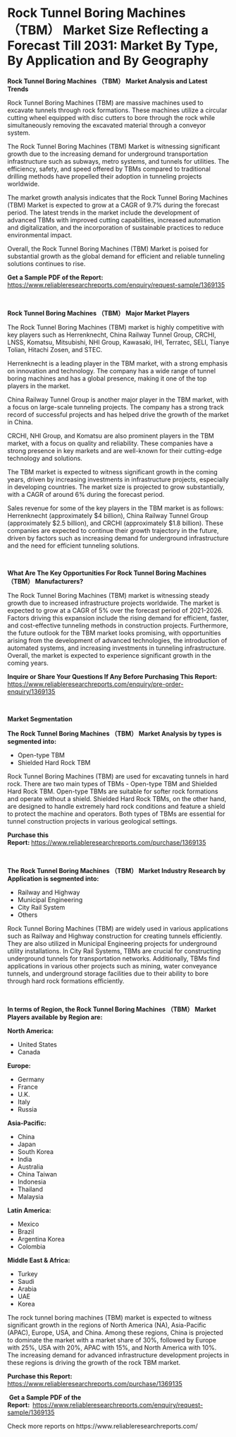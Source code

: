 <p><h1>Rock Tunnel Boring Machines （TBM） Market Size Reflecting a Forecast Till 2031: Market By Type, By Application and By Geography</h1></p><p><strong>Rock Tunnel Boring Machines （TBM） Market Analysis and Latest Trends</strong></p>
<p><p>Rock Tunnel Boring Machines (TBM) are massive machines used to excavate tunnels through rock formations. These machines utilize a circular cutting wheel equipped with disc cutters to bore through the rock while simultaneously removing the excavated material through a conveyor system.</p><p>The Rock Tunnel Boring Machines (TBM) Market is witnessing significant growth due to the increasing demand for underground transportation infrastructure such as subways, metro systems, and tunnels for utilities. The efficiency, safety, and speed offered by TBMs compared to traditional drilling methods have propelled their adoption in tunneling projects worldwide.</p><p>The market growth analysis indicates that the Rock Tunnel Boring Machines (TBM) Market is expected to grow at a CAGR of 9.7% during the forecast period. The latest trends in the market include the development of advanced TBMs with improved cutting capabilities, increased automation and digitalization, and the incorporation of sustainable practices to reduce environmental impact.</p><p>Overall, the Rock Tunnel Boring Machines (TBM) Market is poised for substantial growth as the global demand for efficient and reliable tunneling solutions continues to rise.</p></p>
<p><strong>Get a Sample PDF of the Report:&nbsp;</strong> <a href="https://www.reliableresearchreports.com/enquiry/request-sample/1369135">https://www.reliableresearchreports.com/enquiry/request-sample/1369135</a></p>
<p>&nbsp;</p>
<p><strong>Rock Tunnel Boring Machines （TBM） Major Market Players</strong></p>
<p><p>The Rock Tunnel Boring Machines (TBM) market is highly competitive with key players such as Herrenknecht, China Railway Tunnel Group, CRCHI, LNSS, Komatsu, Mitsubishi, NHI Group, Kawasaki, IHI, Terratec, SELI, Tianye Tolian, Hitachi Zosen, and STEC.</p><p>Herrenknecht is a leading player in the TBM market, with a strong emphasis on innovation and technology. The company has a wide range of tunnel boring machines and has a global presence, making it one of the top players in the market.</p><p>China Railway Tunnel Group is another major player in the TBM market, with a focus on large-scale tunneling projects. The company has a strong track record of successful projects and has helped drive the growth of the market in China.</p><p>CRCHI, NHI Group, and Komatsu are also prominent players in the TBM market, with a focus on quality and reliability. These companies have a strong presence in key markets and are well-known for their cutting-edge technology and solutions.</p><p>The TBM market is expected to witness significant growth in the coming years, driven by increasing investments in infrastructure projects, especially in developing countries. The market size is projected to grow substantially, with a CAGR of around 6% during the forecast period.</p><p>Sales revenue for some of the key players in the TBM market is as follows: Herrenknecht (approximately $4 billion), China Railway Tunnel Group (approximately $2.5 billion), and CRCHI (approximately $1.8 billion). These companies are expected to continue their growth trajectory in the future, driven by factors such as increasing demand for underground infrastructure and the need for efficient tunneling solutions.</p></p>
<p>&nbsp;</p>
<p><strong>What Are The Key Opportunities For Rock Tunnel Boring Machines （TBM） Manufacturers?</strong></p>
<p><p>The Rock Tunnel Boring Machines (TBM) market is witnessing steady growth due to increased infrastructure projects worldwide. The market is expected to grow at a CAGR of 5% over the forecast period of 2021-2026. Factors driving this expansion include the rising demand for efficient, faster, and cost-effective tunneling methods in construction projects. Furthermore, the future outlook for the TBM market looks promising, with opportunities arising from the development of advanced technologies, the introduction of automated systems, and increasing investments in tunneling infrastructure. Overall, the market is expected to experience significant growth in the coming years.</p></p>
<p><strong>Inquire or Share Your Questions If Any Before Purchasing This Report:</strong> <a href="https://www.reliableresearchreports.com/enquiry/pre-order-enquiry/1369135">https://www.reliableresearchreports.com/enquiry/pre-order-enquiry/1369135</a></p>
<p>&nbsp;</p>
<p><strong>Market Segmentation</strong></p>
<p><strong>The Rock Tunnel Boring Machines （TBM） Market Analysis by types is segmented into:</strong></p>
<p><ul><li>Open-type TBM</li><li>Shielded Hard Rock TBM</li></ul></p>
<p><p>Rock Tunnel Boring Machines (TBM) are used for excavating tunnels in hard rock. There are two main types of TBMs - Open-type TBM and Shielded Hard Rock TBM. Open-type TBMs are suitable for softer rock formations and operate without a shield. Shielded Hard Rock TBMs, on the other hand, are designed to handle extremely hard rock conditions and feature a shield to protect the machine and operators. Both types of TBMs are essential for tunnel construction projects in various geological settings.</p></p>
<p><strong>Purchase this Report:&nbsp;</strong><a href="https://www.reliableresearchreports.com/purchase/1369135">https://www.reliableresearchreports.com/purchase/1369135</a></p>
<p>&nbsp;</p>
<p><strong>The Rock Tunnel Boring Machines （TBM） Market Industry Research by Application is segmented into:</strong></p>
<p><ul><li>Railway and Highway</li><li>Municipal Engineering</li><li>City Rail System</li><li>Others</li></ul></p>
<p><p>Rock Tunnel Boring Machines (TBM) are widely used in various applications such as Railway and Highway construction for creating tunnels efficiently. They are also utilized in Municipal Engineering projects for underground utility installations. In City Rail Systems, TBMs are crucial for constructing underground tunnels for transportation networks. Additionally, TBMs find applications in various other projects such as mining, water conveyance tunnels, and underground storage facilities due to their ability to bore through hard rock formations efficiently.</p></p>
<p>&nbsp;</p>
<p><strong>In terms of Region, the Rock Tunnel Boring Machines （TBM） Market Players available by Region are:</strong></p>
<p>
    <p> <strong> North America: </strong>
        <ul>
            <li>United States</li>
            <li>Canada</li>
        </ul>
        </p> 
    <p> <strong> Europe: </strong>
        <ul>
            <li>Germany</li>
            <li>France</li>
            <li>U.K.</li>
            <li>Italy</li>
            <li>Russia</li>
        </ul>
        </p> 
    <p> <strong> Asia-Pacific: </strong>
        <ul>
            <li>China</li>
            <li>Japan</li>
            <li>South Korea</li>
            <li>India</li>
            <li>Australia</li>
            <li>China Taiwan</li>
            <li>Indonesia</li>
            <li>Thailand</li>
            <li>Malaysia</li>
        </ul>
        </p> 
    <p> <strong> Latin America: </strong>
        <ul>
            <li>Mexico</li>
            <li>Brazil</li>
            <li>Argentina Korea</li>
            <li>Colombia</li>
        </ul>
        </p> 
    <p> <strong> Middle East & Africa: </strong>
        <ul>
            <li>Turkey</li>
            <li>Saudi</li>
            <li>Arabia</li>
            <li>UAE</li>
            <li>Korea</li>
        </ul>
    </p>
    </p>
<p><p>The rock tunnel boring machines (TBM) market is expected to witness significant growth in the regions of North America (NA), Asia-Pacific (APAC), Europe, USA, and China. Among these regions, China is projected to dominate the market with a market share of 30%, followed by Europe with 25%, USA with 20%, APAC with 15%, and North America with 10%. The increasing demand for advanced infrastructure development projects in these regions is driving the growth of the rock TBM market.</p></p>
<p><strong>Purchase this Report: </strong><a href="https://www.reliableresearchreports.com/purchase/1369135">https://www.reliableresearchreports.com/purchase/1369135</a></p>
<p>&nbsp;<strong>Get a Sample PDF of the Report:&nbsp;&nbsp;</strong><a href="https://www.reliableresearchreports.com/enquiry/request-sample/1369135">https://www.reliableresearchreports.com/enquiry/request-sample/1369135</a></p>
<p><strong></strong></p>
<p>Check more reports on https://www.reliableresearchreports.com/</p>